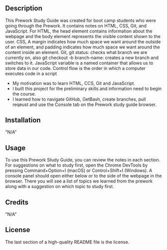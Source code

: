 # <Prework Study Guide Webpage>

## Description
This Prework Study Guide was created for boot camp students who were going through the Prework. It contains notes on HTML, CSS, Git, and JavaScript.
For HTML, the head element contains information about the webpage and the body element represents the visible content shown to the user.
CSS, A margin indicates how much space we want around the outside of an element, and padding indicates how much space we want around the content inside an element.
Git, git status: checks what branch we are currently on, also git checkout -b branch-name: creates a new branch and switches to it.
JavaScript variable is a named container that allows us to store data in our code. Control flow is the order in which a computer executes code in a script

- My motivation was to learn HTML, CCS, Git and JavaScript.
- I built this project for the preliminary skills and information need to begin the course.
- I learned how to navigate GitHub, GetBash, create branches, pull reqeust and use the Console tab on the Prework study guide browser.

## Installation

"N/A"

## Usage
To use this Prework Study Guide, you can review the notes in each section. For suggestions on what to study first, open the Chrome DevTools by pressing Command+Option+I (macOS) or Control+Shift+I (Windows). A console panel should open either below or to the side of the webpage in the browser. There you will see a list of topics we learned from the prework along with a suggestion on which topic to study first.

## Credits

"N/A"

## License

The last section of a high-quality README file is the license.
